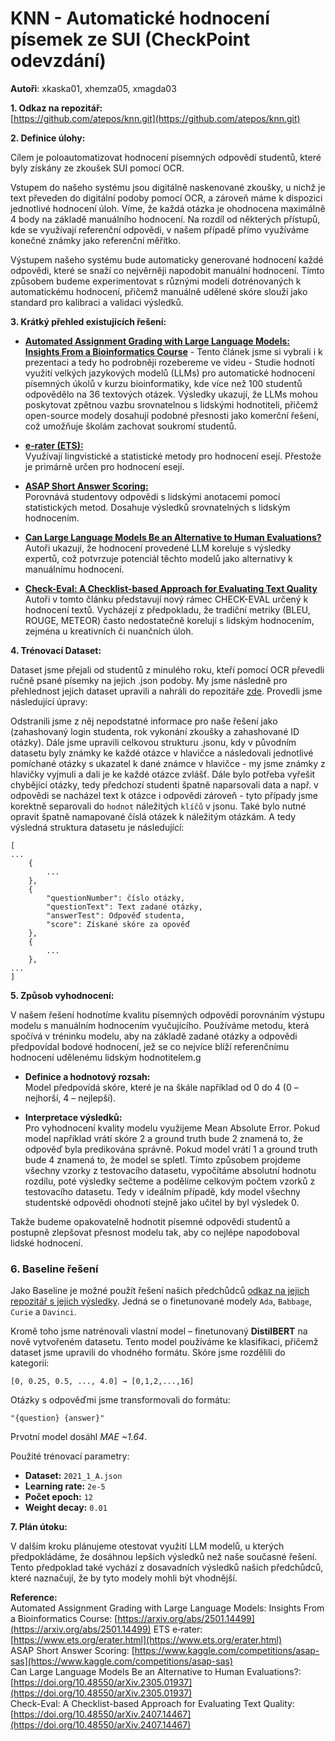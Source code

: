 # KNN - Automatické hodnocení písemek ze SUI (CheckPoint odevzdání)

**Autoři**: xkaska01, xhemza05, xmagda03

**1. Odkaz na repozitář:**  
[https://github.com/atepos/knn.git](https://github.com/atepos/knn.git)

**2. Definice úlohy:**

Cílem je poloautomatizovat hodnocení písemných odpovědí studentů, které byly získány ze zkoušek SUI pomocí OCR.

Vstupem do našeho systému jsou digitálně naskenované zkoušky, u nichž je text převeden do digitální podoby pomocí OCR, a zároveň máme k dispozici jednotlivé hodnocení úloh. Víme, že každá otázka je ohodnocena maximálně 4 body na základě manuálního hodnocení. Na rozdíl od některých přístupů, kde se využívají referenční odpovědi, v našem případě přímo využíváme konečné známky jako referenční měřítko.

Výstupem našeho systému bude automaticky generované hodnocení každé odpovědi, které se snaží co nejvěrněji napodobit manuální hodnocení. Tímto způsobem budeme experimentovat s různými modeli dotrénovaných k automatickému hodnocení, přičemž manuálně udělené skóre slouží jako standard pro kalibraci a validaci výsledků.

**3. Krátký přehled existujících řešení:**

- **[Automated Assignment Grading with Large Language Models: Insights From a Bioinformatics Course](https://arxiv.org/abs/2501.14499)** - Tento článek jsme si vybrali i k prezentaci a tedy ho podrobněji rozebereme ve videu - Studie hodnotí využití velkých jazykových modelů (LLMs) pro automatické hodnocení písemných úkolů v kurzu bioinformatiky, kde více než 100 studentů odpovědělo na 36 textových otázek. Výsledky ukazují, že LLMs mohou poskytovat zpětnou vazbu srovnatelnou s lidskými hodnotiteli, přičemž open-source modely dosahují podobné přesnosti jako komerční řešení, což umožňuje školám zachovat soukromí studentů.

- **[e‑rater (ETS):](https://www.ets.org/erater.html)**  
  Využívají lingvistické a statistické metody pro hodnocení esejí. Přestože je primárně určen pro hodnocení esejí.

- **[ASAP Short Answer Scoring:](https://www.kaggle.com/competitions/asap-sas)**  
  Porovnává studentovy odpovědi s lidskými anotacemi pomocí statistických metod. Dosahuje výsledků srovnatelných s lidským hodnocením.

- **[Can Large Language Models Be an Alternative to Human Evaluations?](https://doi.org/10.48550/arXiv.2305.01937)**  
  Autoři ukazují, že hodnocení provedené LLM koreluje s výsledky expertů, což potvrzuje potenciál těchto modelů jako alternativy k manuálnímu hodnocení.

- **[Check-Eval: A Checklist-based Approach for Evaluating Text Quality](https://doi.org/10.48550/arXiv.2407.14467)**  
  Autoři v tomto článku představují nový rámec CHECK-EVAL určený k hodnocení textů. Vycházejí z předpokladu, že tradiční metriky (BLEU, ROUGE, METEOR) často nedostatečně korelují s lidským hodnocením, zejména u kreativních či nuančních úloh.

**4. Trénovací Dataset:**

Dataset jsme přejali od studentů z minulého roku, kteří pomocí OCR převedli ručně psané písemky na jejich .json podoby. My jsme následně pro přehlednost jejich dataset upravili a nahráli do repozitáře [zde](https://github.com/atepos/knn/tree/main/our_solution/datasets/parsed). Provedli jsme následující úpravy:

Odstranili jsme z něj nepodstatné informace pro naše řešení jako (zahashovaný login studenta, rok vykonání zkoušky a zahashované ID otázky). Dále jsme upravili celkovou strukturu .jsonu, kdy v původním datasetu byly známky ke každé otázce v hlavičce a následovali jednotlivé pomíchané otázky s ukazatel k dané známce v hlavičce - my jsme známky z hlavičky vyjmuli a dali je ke každé otázce zvlášť. Dále bylo potřeba vyřešit chybějící otázky, tedy předchozí studenti špatně naparsovali data a např. v odpovědi se nacházel text k otázce i odpovědi zároveň - tyto případy jsme korektně separovali do `hodnot` náležitých `klíčů` v jsonu. Také bylo nutné opravit špatně namapované číslá otázek k náležitým otázkám. A tedy výsledná struktura datasetu je následující:

```
[
...
    {
        ...
    },
    {
        "questionNumber": číslo otázky,
        "questionText": Text zadané otázky,
        "answerTest": Odpověď studenta,
        "score": Získané skóre za opověď
    },
    {
        ...
    },
...
]
```

**5. Způsob vyhodnocení:**

V našem řešení hodnotíme kvalitu písemných odpovědí porovnáním výstupu modelu s manuálním hodnocením vyučujícího. Používáme metodu, která spočívá v tréninku modelu, aby na základě zadané otázky a odpovědi předpovídal bodové hodnocení, jež se co nejvíce blíží referenčnímu hodnocení udělenému lidským hodnotitelem.g

- **Definice a hodnotový rozsah:**  
  Model předpovídá skóre, které je na škále například od 0 do 4 (0 – nejhorší, 4 – nejlepší).

- **Interpretace výsledků:**  
  Pro vyhodnocení kvality modelu využijeme Mean Absolute Error. Pokud model například vrátí skóre 2 a ground truth bude 2 znamená to, že odpověď byla predikována správně. Pokud model vrátí 1 a ground truth bude 4 znamená to, že model se spletl. Tímto způsobem projdeme všechny vzorky z testovacího datasetu, vypočítáme absolutní hodnotu rozdílu, poté výsledky sečteme a podělíme celkovým počtem vzorků z testovacího datasetu. Tedy v ideálním případě, kdy model všechny studentské odpovědi ohodnotí stejně jako učitel by byl výsledek 0.

Takže budeme opakovatelně hodnotit písemné odpovědi studentů a postupně zlepšovat přesnost modelu tak, aby co nejlépe napodoboval lidské hodnocení.

### **6. Baseline řešení**

Jako Baseline je možné použít řešení našich předchůdců [odkaz na jejich repozitář s jejich výsledky](https://github.com/atepos/knn/blob/main/previous_solution). Jedná se o finetunované modely `Ada`, `Babbage`, `Curie` a `Davinci`.

Kromě toho jsme natrénovali vlastní model – finetunovaný **DistilBERT** na nově vytvořeném datasetu. Tento model používáme ke klasifikaci, přičemž dataset jsme upravili do vhodného formátu. Skóre jsme rozdělili do kategorií:

`[0, 0.25, 0.5, ..., 4.0] → [0,1,2,...,16]`

Otázky s odpověďmi jsme transformovali do formátu:

`"{question} {answer}"`

Prvotní model dosáhl _MAE ~1.64_.

Použité trénovací parametry:

- **Dataset:** `2021_1_A.json`
- **Learning rate:** `2e-5`
- **Počet epoch:** `12`
- **Weight decay:** `0.01`

**7. Plán útoku:**

V dalším kroku plánujeme otestovat využití LLM modelů, u kterých předpokládáme, že dosáhnou lepších výsledků než naše současné řešení. Tento předpoklad také vychází z dosavadních výsledků našich předchůdců, které naznačují, že by tyto modely mohli být vhodnější.

**Reference:**  
Automated Assignment Grading with Large Language Models: Insights From a Bioinformatics Course: [https://arxiv.org/abs/2501.14499](https://arxiv.org/abs/2501.14499)
ETS e‑rater: [https://www.ets.org/erater.html](https://www.ets.org/erater.html)  
ASAP Short Answer Scoring: [https://www.kaggle.com/competitions/asap-sas](https://www.kaggle.com/competitions/asap-sas)  
Can Large Language Models Be an Alternative to Human Evaluations?: [https://doi.org/10.48550/arXiv.2305.01937](https://doi.org/10.48550/arXiv.2305.01937)  
Check-Eval: A Checklist-based Approach for Evaluating Text Quality: [https://doi.org/10.48550/arXiv.2407.14467](https://doi.org/10.48550/arXiv.2407.14467)
